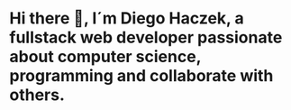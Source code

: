 <h1 allign:center> Hi there 👋, I´m Diego Haczek, a fullstack web developer passionate about computer science,
programming and collaborate with others. <h1 allign:center>

<!--
**DiegoHaczek/DiegoHaczek** is a ✨ _special_ ✨ repository because its `README.md` (this file) appears on your GitHub profile.

Here are some ideas to get you started:

- 🔭 I’m currently working on ...
- 🌱 I’m currently learning ...
- 👯 I’m looking to collaborate on ...
- 🤔 I’m looking for help with ...
- 💬 Ask me about ...
- 📫 How to reach me: ...
- 😄 Pronouns: ...
- ⚡ Fun fact: ...
-->
